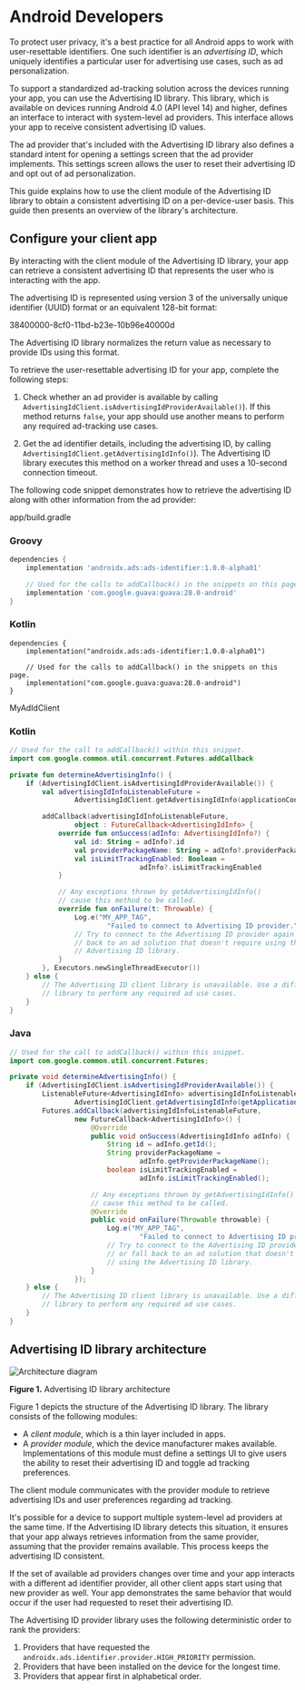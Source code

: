 # Android Developers

To protect user privacy, it's a best practice for all Android apps to work with user-resettable identifiers. One such identifier is an _advertising ID_, which uniquely identifies a particular user for advertising use cases, such as ad personalization.

To support a standardized ad-tracking solution across the devices running your app, you can use the Advertising ID library. This library, which is available on devices running Android 4.0 (API level 14) and higher, defines an interface to interact with system-level ad providers. This interface allows your app to receive consistent advertising ID values.

The ad provider that's included with the Advertising ID library also defines a standard intent for opening a settings screen that the ad provider implements. This settings screen allows the user to reset their advertising ID and opt out of ad personalization.

This guide explains how to use the client module of the Advertising ID library to obtain a consistent advertising ID on a per-device-user basis. This guide then presents an overview of the library's architecture.

Configure your client app
-------------------------

By interacting with the client module of the Advertising ID library, your app can retrieve a consistent advertising ID that represents the user who is interacting with the app.

The advertising ID is represented using version 3 of the universally unique identifier (UUID) format or an equivalent 128-bit format:

38400000-8cf0-11bd-b23e-10b96e40000d

The Advertising ID library normalizes the return value as necessary to provide IDs using this format.

To retrieve the user-resettable advertising ID for your app, complete the following steps:

1.  Check whether an ad provider is available by calling `AdvertisingIdClient.isAdvertisingIdProviderAvailable()`). If this method returns `false`, your app should use another means to perform any required ad-tracking use cases.
    
2.  Get the ad identifier details, including the advertising ID, by calling `AdvertisingIdClient.getAdvertisingIdInfo()`). The Advertising ID library executes this method on a worker thread and uses a 10-second connection timeout.
    

The following code snippet demonstrates how to retrieve the advertising ID along with other information from the ad provider:

app/build.gradle

### Groovy

```groovy
dependencies {
    implementation 'androidx.ads:ads-identifier:1.0.0-alpha01'

    // Used for the calls to addCallback() in the snippets on this page.
    implementation 'com.google.guava:guava:28.0-android'
}
```

### Kotlin

```
dependencies {
    implementation("androidx.ads:ads-identifier:1.0.0-alpha01")

    // Used for the calls to addCallback() in the snippets on this page.
    implementation("com.google.guava:guava:28.0-android")
}
```

MyAdIdClient

### Kotlin

```kotlin
// Used for the call to addCallback() within this snippet.
import com.google.common.util.concurrent.Futures.addCallback

private fun determineAdvertisingInfo() {
    if (AdvertisingIdClient.isAdvertisingIdProviderAvailable()) {
        val advertisingIdInfoListenableFuture =
                AdvertisingIdClient.getAdvertisingIdInfo(applicationContext)

        addCallback(advertisingIdInfoListenableFuture,
                object : FutureCallback<AdvertisingIdInfo> {
            override fun onSuccess(adInfo: AdvertisingIdInfo?) {
                val id: String = adInfo?.id
                val providerPackageName: String = adInfo?.providerPackageName
                val isLimitTrackingEnabled: Boolean =
                                adInfo?.isLimitTrackingEnabled
            }

            // Any exceptions thrown by getAdvertisingIdInfo()
            // cause this method to be called.
            override fun onFailure(t: Throwable) {
                Log.e("MY_APP_TAG",
                        "Failed to connect to Advertising ID provider.")
                // Try to connect to the Advertising ID provider again or fall
                // back to an ad solution that doesn't require using the
                // Advertising ID library.
            }
        }, Executors.newSingleThreadExecutor())
    } else {
        // The Advertising ID client library is unavailable. Use a different
        // library to perform any required ad use cases.
    }
}
```

### Java

```java
// Used for the call to addCallback() within this snippet.
import com.google.common.util.concurrent.Futures;

private void determineAdvertisingInfo() {
    if (AdvertisingIdClient.isAdvertisingIdProviderAvailable()) {
        ListenableFuture<AdvertisingIdInfo> advertisingIdInfoListenableFuture =
                AdvertisingIdClient.getAdvertisingIdInfo(getApplicationContext());
        Futures.addCallback(advertisingIdInfoListenableFuture,
                new FutureCallback<AdvertisingIdInfo>() {
                    @Override
                    public void onSuccess(AdvertisingIdInfo adInfo) {
                        String id = adInfo.getId();
                        String providerPackageName =
                                adInfo.getProviderPackageName();
                        boolean isLimitTrackingEnabled =
                                adInfo.isLimitTrackingEnabled();

                    // Any exceptions thrown by getAdvertisingIdInfo()
                    // cause this method to be called.
                    @Override
                    public void onFailure(Throwable throwable) {
                        Log.e("MY_APP_TAG",
                                "Failed to connect to Advertising ID provider.");
                        // Try to connect to the Advertising ID provider again
                        // or fall back to an ad solution that doesn't require
                        // using the Advertising ID library.
                    }
                });
    } else {
        // The Advertising ID client library is unavailable. Use a different
        // library to perform any required ad use cases.
    }
}
```

Advertising ID library architecture
-----------------------------------

![Architecture diagram](https://developer.android.com/static/images/training/articles/ad-id-arch.svg)

**Figure 1.** Advertising ID library architecture

Figure 1 depicts the structure of the Advertising ID library. The library consists of the following modules:

*   A _client module_, which is a thin layer included in apps.
*   A _provider module_, which the device manufacturer makes available. Implementations of this module must define a settings UI to give users the ability to reset their advertising ID and toggle ad tracking preferences.

The client module communicates with the provider module to retrieve advertising IDs and user preferences regarding ad tracking.

It's possible for a device to support multiple system-level ad providers at the same time. If the Advertising ID library detects this situation, it ensures that your app always retrieves information from the same provider, assuming that the provider remains available. This process keeps the advertising ID consistent.

If the set of available ad providers changes over time and your app interacts with a different ad identifier provider, all other client apps start using that new provider as well. Your app demonstrates the same behavior that would occur if the user had requested to reset their advertising ID.

The Advertising ID provider library uses the following deterministic order to rank the providers:

1.  Providers that have requested the `androidx.ads.identifier.provider.HIGH_PRIORITY` permission.
2.  Providers that have been installed on the device for the longest time.
3.  Providers that appear first in alphabetical order.